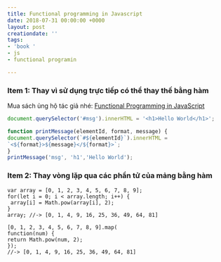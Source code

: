 ```yaml
---
title: Functional programming in Javascript
date: 2018-07-31 00:00:00 +0000
layout: post
creationdate: ''
tags:
- 'book '
- js
- functional programin

---
```

### Item 1: Thay vì sử dụng trực tiếp có thể thay thế bằng hàm

Mua sách ủng hộ tác giả nhé: [Functional Programming in JavaScript](https://www.amazon.com/Functional-Programming-JavaScript-functional-techniques/dp/1617292826)

<i class="far fa-thumbs-down"></i>

```javascript
document.querySelector('#msg').innerHTML = '<h1>Hello World</h1>';
```

<i class="far fa-thumbs-up"></i>

```javascript
function printMessage(elementId, format, message) {
document.querySelector(`#${elementId}`).innerHTML =
`<${format}>${message}</${format}>`;
}
printMessage('msg', 'h1','Hello World');
```

### Item 2: Thay vòng lặp qua các phần tử của mảng bằng hàm

<i class="far fa-thumbs-down"></i>

    var array = [0, 1, 2, 3, 4, 5, 6, 7, 8, 9];
    for(let i = 0; i < array.length; i++) {
     array[i] = Math.pow(array[i], 2);
    }
    array; //-> [0, 1, 4, 9, 16, 25, 36, 49, 64, 81]

<i class="far fa-thumbs-up"></i>

    [0, 1, 2, 3, 4, 5, 6, 7, 8, 9].map(
    function(num) {
    return Math.pow(num, 2);
    });
    //-> [0, 1, 4, 9, 16, 25, 36, 49, 64, 81]